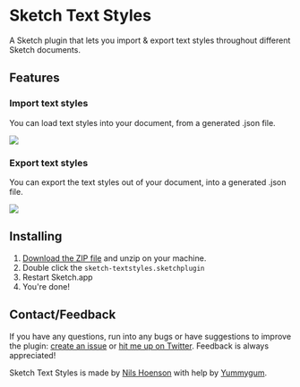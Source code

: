 # Sketch Text Styles
A Sketch plugin that lets you import & export text styles throughout different Sketch documents.

## Features

### Import text styles
You can load text styles into your document, from a generated .json file.

![](http://i.imgur.com/reDBB0W.gif)

### Export text styles
You can export the text styles out of your document, into a generated .json file.

![](http://i.imgur.com/vZNt14I.gif)

## Installing
1. [Download the ZIP file](https://github.com/nilshoenson/sketch-text-styles/archive/master.zip) and unzip on your machine.
2. Double click the `sketch-textstyles.sketchplugin`
3. Restart Sketch.app
4. You're done!

## Contact/Feedback
If you have any questions, run into any bugs or have suggestions to improve the plugin: [create an issue](https://github.com/nilshoenson/sketch-text-styles/issues) or [hit me up on Twitter](http://twitter.com/nilshoenson). Feedback is always appreciated!

Sketch Text Styles is made by [Nils Hoenson](https://twitter.com/nilshoenson) with help by [Yummygum](http://yummygum.com).
